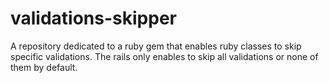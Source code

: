 # validations-skipper
A repository dedicated to a ruby gem that enables ruby classes to skip specific validations. The rails only enables to skip all validations or none of them by default.
